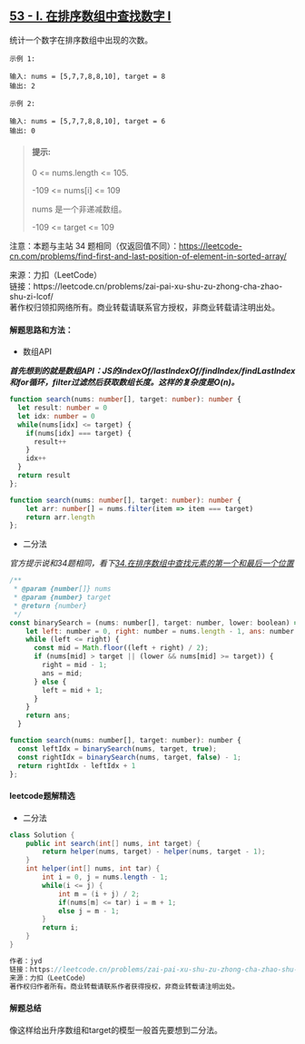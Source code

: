 ## [53 - I. 在排序数组中查找数字 I](https://leetcode.cn/problems/zai-pai-xu-shu-zu-zhong-cha-zhao-shu-zi-lcof/)

<p>
统计一个数字在排序数组中出现的次数。
</p>

```
示例 1: 

输入: nums = [5,7,7,8,8,10], target = 8
输出: 2
```

```
示例 2: 

输入: nums = [5,7,7,8,8,10], target = 6
输出: 0
```

> #### 提示:
>
> 0 <= nums.length <= 105.
>
> -109 <= nums[i] <= 109
>
> nums 是一个非递减数组。
>
> -109 <= target <= 109

注意：本题与主站 34 题相同（仅返回值不同）：https://leetcode-cn.com/problems/find-first-and-last-position-of-element-in-sorted-array/

<p style="font-size: 14px">
来源：力扣（LeetCode） <br>
链接：https://leetcode.cn/problems/zai-pai-xu-shu-zu-zhong-cha-zhao-shu-zi-lcof/ <br>
著作权归领扣网络所有。商业转载请联系官方授权，非商业转载请注明出处。
</p>

#### 解题思路和方法：
- 数组API

**_首先想到的就是数组API：JS的indexOf/lastIndexOf/findIndex/findLastIndex和for循环，filter过滤然后获取数组长度。这样的复杂度是O(n)。_**

```typescript
function search(nums: number[], target: number): number {
  let result: number = 0
  let idx: number = 0
  while(nums[idx] <= target) {
    if(nums[idx] === target) {
      result++
    }
    idx++
  }
  return result
};
```

```typescript
function search(nums: number[], target: number): number {
    let arr: number[] = nums.filter(item => item === target)
    return arr.length
};
```

- 二分法

*_官方提示说和34题相同，看下[34.在排序数组中查找元素的第一个和最后一个位置](../题库-中等算法/34.在排序数组中查找元素的第一个和最后一个位置.md)_*

```js
/**
 * @param {number[]} nums
 * @param {number} target
 * @return {number}
 */
const binarySearch = (nums: number[], target: number, lower: boolean) => {
    let left: number = 0, right: number = nums.length - 1, ans: number = nums.length;
    while (left <= right) {
      const mid = Math.floor((left + right) / 2);
      if (nums[mid] > target || (lower && nums[mid] >= target)) {
        right = mid - 1;
        ans = mid;
      } else {
        left = mid + 1;
      }
    }
    return ans;
  }

function search(nums: number[], target: number): number {
  const leftIdx = binarySearch(nums, target, true);
  const rightIdx = binarySearch(nums, target, false) - 1;
  return rightIdx - leftIdx + 1
};
```

#### leetcode题解精选
- 二分法

```java
class Solution {
    public int search(int[] nums, int target) {
        return helper(nums, target) - helper(nums, target - 1);
    }
    int helper(int[] nums, int tar) {
        int i = 0, j = nums.length - 1;
        while(i <= j) {
            int m = (i + j) / 2;
            if(nums[m] <= tar) i = m + 1;
            else j = m - 1;
        }
        return i;
    }
}

作者：jyd
链接：https://leetcode.cn/problems/zai-pai-xu-shu-zu-zhong-cha-zhao-shu-zi-lcof/solution/mian-shi-ti-53-i-zai-pai-xu-shu-zu-zhong-cha-zha-5/
来源：力扣（LeetCode）
著作权归作者所有。商业转载请联系作者获得授权，非商业转载请注明出处。
```

#### 解题总结
像这样给出升序数组和target的模型一般首先要想到二分法。
